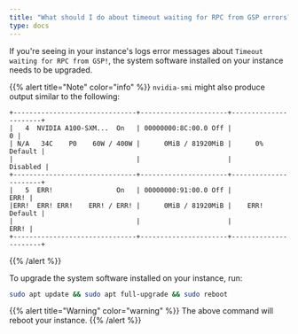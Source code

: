 ```yaml
---
title: "What should I do about timeout waiting for RPC from GSP errors?"
type: docs
---
```


If you're seeing in your instance's logs error messages about `Timeout waiting
for RPC from GSP!`, the system software installed on your instance needs to be
upgraded.

{{% alert title="Note" color="info" %}}
`nvidia-smi` might also produce output similar to the following:

```
+-------------------------------+----------------------+----------------------+
|   4  NVIDIA A100-SXM...  On   | 00000000:8C:00.0 Off |                    0 |
| N/A   34C    P0    60W / 400W |      0MiB / 81920MiB |      0%      Default |
|                               |                      |             Disabled |
+-------------------------------+----------------------+----------------------+
|   5  ERR!                On   | 00000000:91:00.0 Off |                 ERR! |
|ERR!  ERR! ERR!    ERR! / ERR! |      0MiB / 81920MiB |    ERR!      Default |
|                               |                      |                 ERR! |
+-------------------------------+----------------------+----------------------+
```
{{% /alert %}}

To upgrade the system software installed on your instance, run:

```bash
sudo apt update && sudo apt full-upgrade && sudo reboot
```

{{% alert title="Warning" color="warning" %}}
The above command will reboot your instance.
{{% /alert %}}
